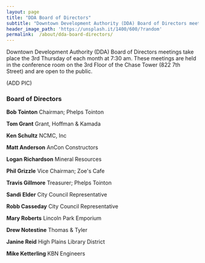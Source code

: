 ```yaml
---
layout: page
title: "DDA Board of Directors"
subtitle: "Downtown Development Authority (DDA) Board of Directors meetings take place the 3rd Thursday of each month at 7:30 am. These meetings are held in the conference room on the 3rd Floor of the Chase Tower (822 7th Street) and are open to the public."
header_image_path: 'https://unsplash.it/1400/600/?random' 
permalink:  /about/dda-board-directors/
---
```


Downtown Development Authority (DDA) Board of Directors meetings take place the 3rd Thursday of each month at 7:30 am. These meetings are held in the conference room on the 3rd Floor of the Chase Tower (822 7th Street) and are open to the public.

(ADD PIC)

### Board of Directors

**Bob Tointon**
Chairman; Phelps Tointon

**Tom Grant**
Grant, Hoffman & Kamada	

**Ken Schultz**
NCMC, Inc

**Matt Anderson**
AnCon Constructors	

**Logan Richardson**
Mineral Resources	

**Phil Grizzle**
Vice Chairman; Zoe's Cafe

**Travis Gillmore**
Treasurer; Phelps Tointon	

**Sandi Elder**
City Council Representative	

**Robb Casseday**
City Council Representative

**Mary Roberts**
Lincoln Park Emporium	

**Drew Notestine**
Thomas & Tyler	

**Janine Reid**
High Plains Library District

**Mike Ketterling**
KBN Engineers	
